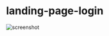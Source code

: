 # landing-page-login
![screenshot](https://github.com/RafaHoffmann334/landing-page-login/assets/92559283/0e28f0cf-7220-4ded-8658-e5c38b6ddd56)
